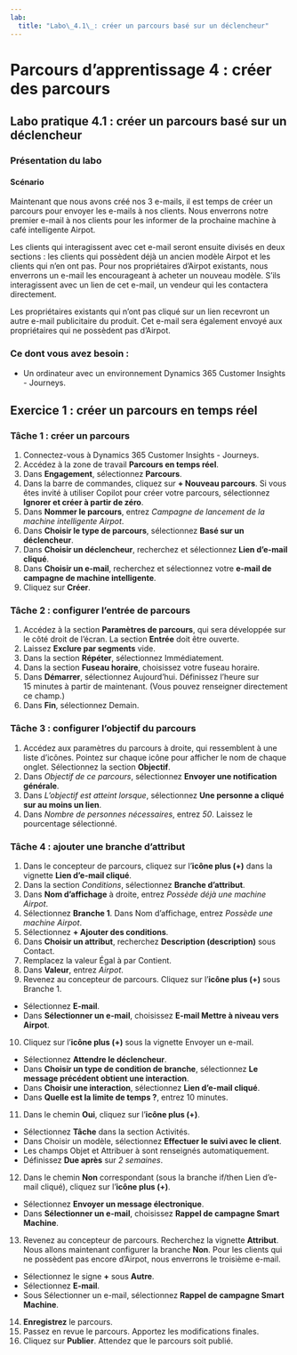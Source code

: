 ```yaml
---
lab:
  title: "Labo\_4.1\_: créer un parcours basé sur un déclencheur"
---
```


# Parcours d’apprentissage 4 : créer des parcours

## Labo pratique 4.1 : créer un parcours basé sur un déclencheur 

### Présentation du labo

#### Scénario
Maintenant que nous avons créé nos 3 e-mails, il est temps de créer un parcours pour envoyer les e-mails à nos clients. Nous enverrons notre premier e-mail à nos clients pour les informer de la prochaine machine à café intelligente Airpot.

Les clients qui interagissent avec cet e-mail seront ensuite divisés en deux sections : les clients qui possèdent déjà un ancien modèle Airpot et les clients qui n’en ont pas. Pour nos propriétaires d’Airpot existants, nous enverrons un e-mail les encourageant à acheter un nouveau modèle. S’ils interagissent avec un lien de cet e-mail, un vendeur qui les contactera directement.

Les propriétaires existants qui n’ont pas cliqué sur un lien recevront un autre e-mail publicitaire du produit. Cet e-mail sera également envoyé aux propriétaires qui ne possèdent pas d’Airpot.


### Ce dont vous avez besoin :
- Un ordinateur avec un environnement Dynamics 365 Customer Insights - Journeys.

## Exercice 1 : créer un parcours en temps réel

### Tâche 1 : créer un parcours
1.  Connectez-vous à Dynamics 365 Customer Insights - Journeys.
2.  Accédez à la zone de travail **Parcours en temps réel**.
3.  Dans **Engagement**, sélectionnez **Parcours**.
4.  Dans la barre de commandes, cliquez sur **+ Nouveau parcours**. Si vous êtes invité à utiliser Copilot pour créer votre parcours, sélectionnez **Ignorer et créer à partir de zéro**.
5.  Dans **Nommer le parcours**, entrez *Campagne de lancement de la machine intelligente Airpot*.
6.  Dans **Choisir le type de parcours**, sélectionnez **Basé sur un déclencheur**.
7.  Dans **Choisir un déclencheur**, recherchez et sélectionnez **Lien d’e-mail cliqué**.
8.  Dans **Choisir un e-mail**, recherchez et sélectionnez votre **e-mail de campagne de machine intelligente**.
9.  Cliquez sur **Créer**.

### Tâche 2 : configurer l’entrée de parcours
1. Accédez à la section **Paramètres de parcours**, qui sera développée sur le côté droit de l’écran. La section **Entrée** doit être ouverte.
2. Laissez **Exclure par segments** vide.
3. Dans la section **Répéter**, sélectionnez Immédiatement.
4. Dans la section **Fuseau horaire**, choisissez votre fuseau horaire.
5. Dans **Démarrer**, sélectionnez Aujourd’hui. Définissez l’heure sur 15 minutes à partir de maintenant. (Vous pouvez renseigner directement ce champ.)
6. Dans **Fin**, sélectionnez Demain.

### Tâche 3 : configurer l’objectif du parcours
1.  Accédez aux paramètres du parcours à droite, qui ressemblent à une liste d’icônes. Pointez sur chaque icône pour afficher le nom de chaque onglet. Sélectionnez la section **Objectif**.
2.  Dans *Objectif de ce parcours*, sélectionnez **Envoyer une notification générale**.
3.  Dans *L’objectif est atteint lorsque*, sélectionnez **Une personne a cliqué sur au moins un lien**.
4.  Dans *Nombre de personnes nécessaires*, entrez *50*. Laissez le pourcentage sélectionné.

### Tâche 4 : ajouter une branche d’attribut
1. Dans le concepteur de parcours, cliquez sur l’**icône plus (+)** dans la vignette **Lien d’e-mail cliqué**.
2. Dans la section *Conditions*, sélectionnez **Branche d’attribut**.
3. Dans **Nom d’affichage** à droite, entrez *Possède déjà une machine Airpot*.
4. Sélectionnez **Branche 1**. Dans Nom d’affichage, entrez *Possède une machine Airpot*.
5. Sélectionnez **+ Ajouter des conditions**.
6. Dans **Choisir un attribut**, recherchez **Description (description)** sous Contact.
7. Remplacez la valeur Égal à par Contient.
8. Dans **Valeur**, entrez *Airpot*.
9. Revenez au concepteur de parcours. Cliquez sur l’**icône plus (+)** sous Branche 1.
  - Sélectionnez **E-mail**.
  - Dans **Sélectionner un e-mail**, choisissez **E-mail Mettre à niveau vers Airpot**.
10.  Cliquez sur l’**icône plus (+)** sous la vignette Envoyer un e-mail.
  - Sélectionnez **Attendre le déclencheur**.
  - Dans **Choisir un type de condition de branche**, sélectionnez **Le message précédent obtient une interaction**.
  - Dans **Choisir une interaction**, sélectionnez **Lien d’e-mail cliqué**.
  - Dans **Quelle est la limite de temps ?**, entrez 10 minutes.
11. Dans le chemin **Oui**, cliquez sur l’**icône plus (+)**.
  - Sélectionnez **Tâche** dans la section Activités.
  - Dans Choisir un modèle, sélectionnez **Effectuer le suivi avec le client**.
  - Les champs Objet et Attribuer à sont renseignés automatiquement.
  - Définissez **Due après** sur *2 semaines*.
12. Dans le chemin **Non** correspondant (sous la branche if/then Lien d’e-mail cliqué), cliquez sur l’**icône plus (+)**.
  - Sélectionnez **Envoyer un message électronique**.
  - Dans **Sélectionner un e-mail**, choisissez **Rappel de campagne Smart Machine**.
13. Revenez au concepteur de parcours. Recherchez la vignette **Attribut**. Nous allons maintenant configurer la branche **Non**. Pour les clients qui ne possèdent pas encore d’Airpot, nous enverrons le troisième e-mail.
  - Sélectionnez le signe **+** sous **Autre**.
  - Sélectionnez **E-mail**.
  - Sous Sélectionner un e-mail, sélectionnez **Rappel de campagne Smart Machine**.
14. **Enregistrez** le parcours.
15. Passez en revue le parcours. Apportez les modifications finales.
16. Cliquez sur **Publier**. Attendez que le parcours soit publié.
